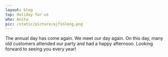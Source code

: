 ```yaml
---
layout: blog
top: Holiday for us
who: Anita
pic: /static/picture/ajfinlong.png
---
```

The annual day has come again. We meet our day again. On this day, many old customers attended our party and had a happy afternoon. Looking forward to seeing you every year!
